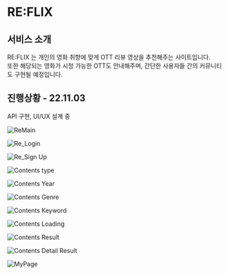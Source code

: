 # RE:FLIX
## 서비스 소개
RE:FLIX 는 개인의 영화 취향에 맞게 OTT 리뷰 영상을 추천해주는 사이트입니다.<br>
또한 해당되는 영화가 시청 가능한 OTT도 안내해주며, 간단한 사용자들 간의 커뮤니티도 구현될 예정입니다.

## 진행상황 - 22.11.03
API 구현, UI/UX 설계 중

![ReMain](https://user-images.githubusercontent.com/94473725/200174092-5887af38-cafb-4f26-bed9-8db8b309cf88.png)

![Re_Login](https://user-images.githubusercontent.com/94473725/200174108-74d3f787-bb0a-443c-98f8-76b8b2b19fab.png)

![Re_Sign Up](https://user-images.githubusercontent.com/94473725/200174113-d68788a9-3ef6-4b15-b307-d7a9c596b65e.png)

![Contents type](https://user-images.githubusercontent.com/94473725/200174114-89f8f607-60f5-4bba-8141-6a2103dee7b6.png)

![Contents Year](https://user-images.githubusercontent.com/94473725/200174116-2a78043d-2604-4e35-9db8-d57315290f87.png)

![Contents Genre](https://user-images.githubusercontent.com/94473725/200174118-fa100fd7-90ba-400a-8c8f-e67f524bbde2.png)

![Contents Keyword](https://user-images.githubusercontent.com/94473725/200174122-0019b18d-a4f4-4fe0-a610-bdcaf2a58300.png)

![Contents Loading](https://user-images.githubusercontent.com/94473725/200174123-195a27e7-413d-45e8-8f88-214381dd00a0.png)

![Contents Result](https://user-images.githubusercontent.com/94473725/200174127-95c75603-4832-4f88-b0b5-318244198998.png)

![Contents Detail Result](https://user-images.githubusercontent.com/94473725/200174133-1f58dd1e-0624-4034-a2f8-a1990d548c18.png)

![MyPage](https://user-images.githubusercontent.com/94473725/200174135-aa1d468a-7582-4dbe-8ac2-c946608dc214.png)
